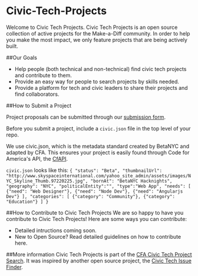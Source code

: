 # Civic-Tech-Projects
Welcome to Civic Tech Projects. Civic Tech Projects is an open source collection of active projects for the Make-a-Diff community. In order to help you make the most impact, we only feature projects that are being actively built.

##Our Goals
* Help people (both technical and non-technical) find civic tech projects and contribute to them.
* Provide an easy way for people to search projects by skills needed.
* Provide a platform for tech and civic leaders to share their projects and find collaborators.

##How to Submit a Project

Project proposals can be submitted through our [submission form](https://docs.google.com/spreadsheets/d/1V9RmJ4BW8gwQo3hQsUo5rEcuRnRJWbdxDtPwMZOvixU/edit#gid=0).

Before you submit a project, include a `civic.json` file in the top level of your repo.

We use civic.json, which is the metadata standard created by BetaNYC and adapted by CFA. This ensures your project is easily found through Code for America's API, the [CfAPI](https://github.com/codeforamerica/cfapi#installation). 

`civic.json` looks like this:
`{
"status": "Beta",
"thumbnailUrl": "http://www.skyspaceinternational.com/yahoo_site_admin/assets/images/NYC_Skyline_Thumb.97220225.jpg",
"bornAt": "BetaNYC Hacknights",
"geography": "NYC",
"politicalEntity":"",
"type":"Web App",
"needs": [
{"need": "Web Designer"},
{"need": "Node Dev"},
{"need": "Angularjs Dev"}
],
"categories": [
{"category": "Community"},
{"category": "Education"}
]
}`

##How to Contribute to Civic Tech Projects
We are so happy to have you contribute to Civic Tech Projects! Here are some ways you can contribute:
* Detailed intructions coming soon.
* New to Open Source? Read detailed guidelines on how to contribute here.

##More information
Civic Tech Projects is part of the [CFA Civic Tech Project Search](http://brigade.codeforamerica.org/brigade/projects?page=6). It was inspired by another open source project, the [Civic Tech Issue Finder](http://civicissues.codeforamerica.org/geeks/civicissues).


